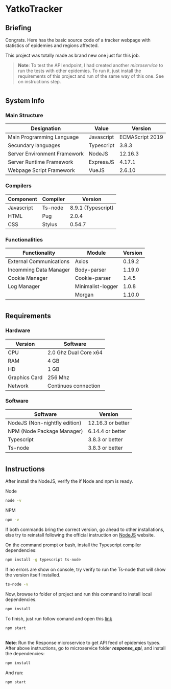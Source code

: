 
# YatkoTracker

## Briefing

Congrats.
Here has the basic source code of a tracker webpage with statistics of epidemies and regions affected.

This project was totally made as brand new one just for this job.


> **Note**: To test the API endpoint, I had created another _microservice_ to run the
tests with other epidemies. To run it, just install the requirements of this project
and run of the same way of this one. See on instructions step.

#

## System Info

### Main Structure

| Designation                   | Value             | Version           |
|-------------------------------|-------------------|-------------------|
| Main Programming Language     | Javascript        | ECMAScript 2019   |
| Secundary languages           | Typescript        | 3.8.3             |
| Server Environment Framework  | NodeJS            | 12.16.3           |
| Server Runtime Framework      | ExpressJS         | 4.17.1            |
| Webpage Script Framework      | VueJS             | 2.6.10            |

### Compilers

| Component                     | Compiler          | Version           |
|-------------------------------|-------------------|-------------------|
| Javascript                    | Ts-node           | 8.9.1 (Typescript)|
| HTML                          | Pug               | 2.0.4             |
| CSS                           | Stylus            | 0.54.7            |


### Functionalities

| Functionality                 | Module            | Version           |
|-------------------------------|-------------------|-------------------|
| External Communications       | Axios             | 0.19.2            |
| Incomming Data Manager        | Body-parser       | 1.19.0            |
| Cookie Manager                | Cookie-parser     | 1.4.5             |
| Log Manager                   | Minimalist-logger | 1.0.8             |
|                               | Morgan            | 1.10.0            |

#

## Requirements

### Hardware

| Version           | Software                      |
|-------------------|-------------------------------|
| CPU               | 2.0 Ghz Dual Core x64         |
| RAM               | 4 GB                          |
| HD                | 1 GB                          |
| Graphics Card     | 256 Mhz                       |
| Network           | Continuos connection          |


### Software

| Software                      | Version           |
|-------------------------------|-------------------|
| NodeJS (Non-nightfly edition) | 12.16.3 or better |
| NPM (Node Package Manager)    | 6.14.4 or better  |
| Typescript                    | 3.8.3 or better   |
| Ts-node                       | 3.8.3 or better   |

#

## Instructions

After install the NodeJS, verify the if Node and npm is ready.

Node
```bash
node -v
```

NPM
```bash
npm -v
```

If both commands bring the correct version, go ahead to other installations,
else try to reinstall following the official instruction on
[NodeJS](https://nodejs.org/en/download/) website.

On the command prompt or bash, install the Typescript compiler dependencies:

```bash
npm install -g typescript ts-node
```

If no errors are show on console, try verify to run the Ts-node that will show
the version itself installed.

```bash
ts-node -v
```

Now, browse to folder of project and run this command to install local
dependencies.

```bash
npm install
```

To finish, just run follow comand and open this [link](http://localhost:1100/)

```bash
npm start
```

##

**Note**: Run the Response microservice to get API feed of epidemies types. After above
instructions, go to microservice folder **_response_api_**, and install the dependencies:

```bash
npm install
```

And run:

```bash
npm start
```
